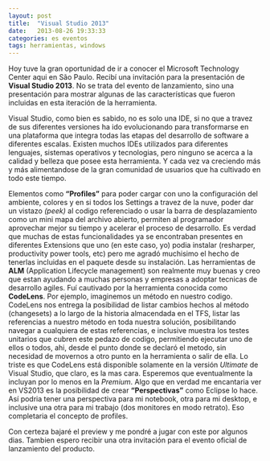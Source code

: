 ```yaml
---
layout: post
title:  "Visual Studio 2013"
date:   2013-08-26 19:33:33
categories: es eventos
tags: herramientas, windows
---
```

Hoy tuve la gran oportunidad de ir a conocer el Microsoft Technology Center aqui en São Paulo.
Recibí una invitación para la presentación de **Visual Studio 2013**. No se trata del evento de lanzamiento, sino una presentación para mostrar algunas de las características que fueron incluidas en esta iteración de la herramienta.

Visual Studio, como bien es sabido, no es solo una IDE, si no que a travez de sus diferentes versiones ha ido evolucionando para transformarse en una plataforma que integra todas las etapas del desarrollo de software a diferentes escalas.
Existen muchos IDEs utilizados para diferentes lenguajes, sistemas operativos y tecnologias, pero ninguno se acerca a la calidad y belleza que posee esta herramienta. Y cada vez va creciendo más y más alimentandose de la gran comunidad de usuarios que ha cultivado en todo este tiempo.

Elementos como **“Profiles”** para poder cargar con uno la configuración del ambiente, colores y en si todos los Settings a travez de la nuve, poder dar un vistazo _(peek)_ al codigo referenciado o usar la barra de desplazamiento como un mini mapa del archivo abierto, permiten al programador aprovechar mejor su tiempo y acelerar el proceso de desarrollo. Es verdad que muchas de estas funcionalidades ya se encontraban presentes en diferentes Extensions que uno (en este caso, yo) podia instalar (resharper, productivity power tools, etc) pero me agradó muchisimo el hecho de tenerlas incluidas en el paquete desde su instalación.
Las herramientas de **ALM** (Application Lifecycle management) son realmente muy buenas y creo que estan ayudando a muchas personas y empresas a adoptar tecnicas de desarrollo agiles.
Fuí cautivado por la herramienta conocida como **CodeLens**. Por ejemplo, imaginemos un método en nuestro codigo. CodeLens nos entrega la posibilidad de listar cambios hechos al método (changesets) a lo largo de la historia almacendada en el TFS, listar las referencias a nuestro método en toda nuestra solución, posibilitando navegar a cualquiera de estas referencias, e inclusive muestra los testes unitarios que cubren este pedazo de codigo, permitiendo ejecutar uno de ellos o todos, ahi, desde el punto donde se declaró el metodo, sin necesidad de movernos a otro punto en la herramienta o salir de ella. Lo triste es que CodeLens está disponible solamente en la versión _Ultimate_ de Visual Studio, que claro, es la mas cara. Esperemos que eventualmente la incluyan por lo menos en la _Premium_.
Algo que en verdad me encantaria ver en VS2013 es la posibilidad de crear **“Perspectivas”** como Eclipse lo hace. Así podria tener una perspectiva para mi notebook, otra para mi desktop, e inclusive una otra para mi trabajo (dos monitores en modo retrato). Eso completaria el concepto de profiles.

Con certeza bajaré el preview y me pondré a jugar con este por algunos dias.
Tambien espero recibir una otra invitación para el evento oficial de lanzamiento del producto.